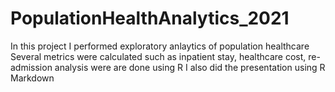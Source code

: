 # PopulationHealthAnalytics_2021

In this project I performed exploratory anlaytics of population healthcare
Several metrics were calculated such as inpatient stay, healthcare cost, re-admission analysis were are done using R
I also did the presentation using R Markdown
